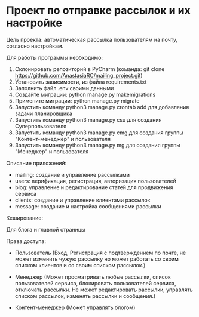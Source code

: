 # Проект по отправке рассылок и их настройке

Цель проекта: автоматическая рассылка пользователям на почту, согласно настройкам.

Для работы программы необходимо:

1. Склонировать репозиторий в PyCharm (команда: git clone https://github.com/AnastasiaRC/mailing_project.git)
2. Установить зависимости, из файла requirements.txt
3. Заполнить файл .env своими данными
4. Cоздайте миграции: python manage.py makemigrations
5. Примените миграции: python manage.py migrate
6. Запустить команду python3 manage.py crontab add для добавления задачи планировщика
7. Запустить команду python3 manage.py csu для создания Суперпользователя
8. Запустить команду python3 manage.py cmg для создания группы "Контент-менеджер" и пользователя
9. Запустить команду python3 manage.py mg для создания группы "Менеджер" и пользователя

Описание приложений:

- mailing: создание и управление рассылками
- users: верификация, регистрация, авторизация пользователей
- blog: управление и редактирование статей для продвижения сервиса
- clients: создание и управление клиентами рассылок
- message: создание и настройка сообщениями рассылки

Кеширование:

Для блога и главной страницы

Права доступа:

- Пользователь (Вход, Регистрация с подтверждением по почте, не может изменить чужую рассылку но может работать со своим списком клиентов и со своим списком рассылок.)

- Менеджер (Может просматривать любые рассылки, список пользователей сервиса, блокировать пользователей сервиса, отключать рассылки.
Не может редактировать рассылки, управлять списком рассылок, изменять рассылки и сообщения.)

- Контент-менеджер (Может управлять блогом)
